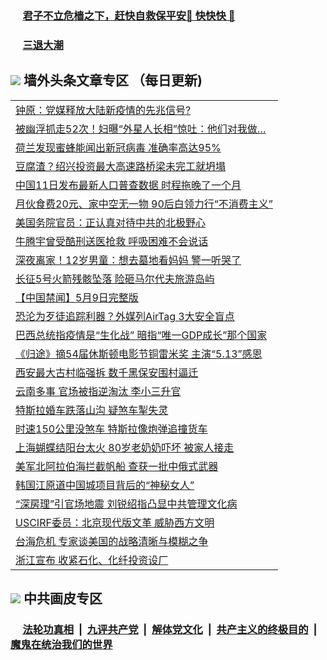 
 ### &nbsp;&nbsp;&nbsp;&nbsp; [君子不立危樯之下，赶快自救保平安🍎 快快快 📩](https://github.com/pwgy/td/blob/master/README.md)

 ### &nbsp;&nbsp;&nbsp;&nbsp; [三退大潮](https://ww3.xkide.work/?key=zuuelqyfglsfjmgm&pin=65881581&ag=ogQuit&from=pw2) 

## <img src="https://img.icons8.com/cute-clipart/2x/circled-right.png"> 墙外头条文章专区 （每日更新)

<Table>
<tr><td colspan="2" align="left"><a href="https://www.cheuw.work/?name=c1411913&key=xjlmmnuoyljaexbs&from=pw2">钟原：党媒释放大陆新疫情的先兆信号?</a></td></tr>
<tr><td colspan="2" align="left"><a href="https://www.cheuw.work/?name=c1411867&key=xjlmmnuoyljaexbs&from=pw2">被幽浮抓走52次！妇曝“外星人长相”惊吐：他们对我做…</a></td></tr>
<tr><td colspan="2" align="left"><a href="https://www.cheuw.work/?name=c1411871&key=xjlmmnuoyljaexbs&from=pw2">荷兰发现蜜蜂能闻出新冠病毒 准确率高达95&#x25;</a></td></tr>
<tr><td colspan="2" align="left"><a href="https://www.cheuw.work/?name=c1411884&key=xjlmmnuoyljaexbs&from=pw2">豆腐渣？绍兴投资最大高速路桥梁未完工就坍塌</a></td></tr>
<tr><td colspan="2" align="left"><a href="https://www.cheuw.work/?name=c1411804&key=xjlmmnuoyljaexbs&from=pw2">中国11日发布最新人口普查数据 时程拖晚了一个月</a></td></tr>
<tr><td colspan="2" align="left"><a href="https://www.cheuw.work/?name=c1411838&key=xjlmmnuoyljaexbs&from=pw2">月伙食费20元、家中空无一物 90后白领力行“不消费主义”</a></td></tr>
<tr><td colspan="2" align="left"><a href="https://www.cheuw.work/?name=c1411885&key=xjlmmnuoyljaexbs&from=pw2">美国务院官员：正认真对待中共的北极野心</a></td></tr>
<tr><td colspan="2" align="left"><a href="https://www.cheuw.work/?name=c1411874&key=xjlmmnuoyljaexbs&from=pw2">牛腾宇曾受酷刑送医抢救 呼吸困难不会说话</a></td></tr>
<tr><td colspan="2" align="left"><a href="https://www.cheuw.work/?name=c1411868&key=xjlmmnuoyljaexbs&from=pw2">深夜离家！12岁男童：想去墓地看妈妈 警一听哭了</a></td></tr>
<tr><td colspan="2" align="left"><a href="https://www.cheuw.work/?name=c1411800&key=xjlmmnuoyljaexbs&from=pw2">长征5号火箭残骸坠落 险砸马尔代夫旅游岛屿</a></td></tr>
<tr><td colspan="2" align="left"><a href="https://www.cheuw.work/?name=c1411779&key=xjlmmnuoyljaexbs&from=pw2">【中国禁闻】5月9日完整版</a></td></tr>
<tr><td colspan="2" align="left"><a href="https://www.cheuw.work/?name=c1411869&key=xjlmmnuoyljaexbs&from=pw2">恐沦为歹徒追踪利器？外媒列AirTag 3大安全盲点</a></td></tr>
<tr><td colspan="2" align="left"><a href="https://www.cheuw.work/?name=c1411788&key=xjlmmnuoyljaexbs&from=pw2">巴西总统指疫情是“生化战” 暗指“唯一GDP成长”那个国家</a></td></tr>
<tr><td colspan="2" align="left"><a href="https://www.cheuw.work/?name=c1411889&key=xjlmmnuoyljaexbs&from=pw2">《归途》摘54届休斯顿电影节铜雷米奖 主演“5.13”感恩</a></td></tr>
<tr><td colspan="2" align="left"><a href="https://www.cheuw.work/?name=c1411873&key=xjlmmnuoyljaexbs&from=pw2">西安最大古村临强拆 数千黑保安围村逼迁</a></td></tr>
<tr><td colspan="2" align="left"><a href="https://www.cheuw.work/?name=c1411842&key=xjlmmnuoyljaexbs&from=pw2">云南多事 官场被指逆淘汰 李小三升官</a></td></tr>
<tr><td colspan="2" align="left"><a href="https://www.cheuw.work/?name=c1411840&key=xjlmmnuoyljaexbs&from=pw2">特斯拉婚车跌落山沟 疑煞车掣失灵</a></td></tr>
<tr><td colspan="2" align="left"><a href="https://www.cheuw.work/?name=c1411802&key=xjlmmnuoyljaexbs&from=pw2">时速150公里没煞车 特斯拉像炮弹追撞货车</a></td></tr>
<tr><td colspan="2" align="left"><a href="https://www.cheuw.work/?name=c1411835&key=xjlmmnuoyljaexbs&from=pw2">上海蝴蝶结阳台太火 80岁老奶奶吓坏 被家人接走</a></td></tr>
<tr><td colspan="2" align="left"><a href="https://www.cheuw.work/?name=c1411799&key=xjlmmnuoyljaexbs&from=pw2">美军北阿拉伯海拦截帆船 查获一批中俄式武器</a></td></tr>
<tr><td colspan="2" align="left"><a href="https://www.cheuw.work/?name=c1411872&key=xjlmmnuoyljaexbs&from=pw2">韩国江原道中国城项目背后的“神秘女人”</a></td></tr>
<tr><td colspan="2" align="left"><a href="https://www.cheuw.work/?name=c1411841&key=xjlmmnuoyljaexbs&from=pw2">“深房理”引官场地震 刘锐绍指凸显中共管理文化病</a></td></tr>
<tr><td colspan="2" align="left"><a href="https://www.cheuw.work/?name=c1411911&key=xjlmmnuoyljaexbs&from=pw2">USCIRF委员：北京现代版文革 威胁西方文明</a></td></tr>
<tr><td colspan="2" align="left"><a href="https://www.cheuw.work/?name=c1411883&key=xjlmmnuoyljaexbs&from=pw2">台海危机 专家谈美国的战略清晰与模糊之争</a></td></tr>
<tr><td colspan="2" align="left"><a href="https://www.cheuw.work/?name=c1411870&key=xjlmmnuoyljaexbs&from=pw2">浙江宣布 收紧石化、化纤投资设厂</a></td></tr>
 </Table>

 ## <img src="https://img.icons8.com/cute-clipart/2x/circled-right.png"> 中共画皮专区
 ### &nbsp;&nbsp;&nbsp;&nbsp; [法轮功真相](https://github.com/begood0513/basic/blob/master/README.md) &nbsp;|&nbsp; [九评共产党](https://github.com/begood0513/9ping.md/blob/master/README.md) &nbsp;|&nbsp; [解体党文化](https://github.com/begood0513/jtdwh.md/blob/master/README.md)   &nbsp;|&nbsp; [共产主义的终极目的](https://github.com/begood0513/gczydzjmd.md/blob/master/README.md) &nbsp;|&nbsp; [魔鬼在统治我们的世界](https://github.com/begood0513/gczydzjmd.md/blob/master/README.md) 
